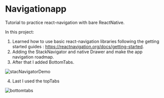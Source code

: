 # Navigationapp
Tutorial to practice react-navigation with bare ReactNative.

In this project: 
1. Learned how to use basic react-navigation libraries following the getting started guides : https://reactnavigation.org/docs/getting-started.
2. Adding the StackNavigator and native Drawer and make the app navigation roadmap.
3. After that I added BottomTabs.

![stacNavigatorDemo](https://user-images.githubusercontent.com/93679196/183458620-f49e9d5a-2022-43c0-ab50-4131cf40b348.gif)


4. Last I used the topTabs

![bottomtabs](https://user-images.githubusercontent.com/93679196/183460107-edd38bf6-ba78-4802-a5c2-292a92b8c418.gif)
